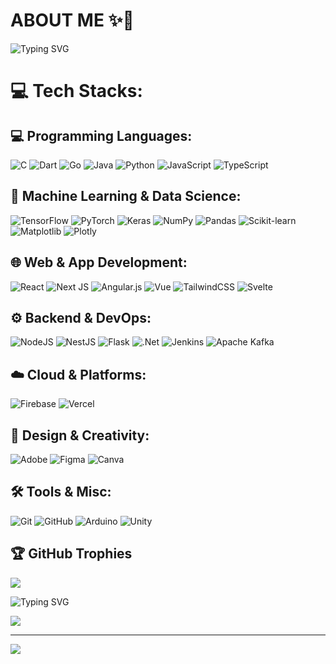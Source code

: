# ABOUT ME ✨🦄
![Typing SVG](https://readme-typing-svg.demolab.com?font=Fira+Code&weight=500&size=24&pause=1000&color=00FFC2&center=true&vCenter=true&width=700&lines=Hi%2C+I'm+Titiksha+%F0%9F%91%A9%E2%80%8D%F0%9F%92%BB;ECE+Undergrad+%7C+AI%2FML+%7C+Hardware+Dev;Always+Learning+%7C+Building+Cool+Stuff+%F0%9F%9A%80)




# 💻 Tech Stacks:
## 💻 Programming Languages:
![C](https://img.shields.io/badge/c-%2300599C.svg?style=for-the-badge&logo=c&logoColor=white)
![Dart](https://img.shields.io/badge/dart-%230175C2.svg?style=for-the-badge&logo=dart&logoColor=white)
![Go](https://img.shields.io/badge/go-%2300ADD8.svg?style=for-the-badge&logo=go&logoColor=white)
![Java](https://img.shields.io/badge/java-%23ED8B00.svg?style=for-the-badge&logo=openjdk&logoColor=white)
![Python](https://img.shields.io/badge/python-3670A0?style=for-the-badge&logo=python&logoColor=ffdd54)
![JavaScript](https://img.shields.io/badge/javascript-%23323330.svg?style=for-the-badge&logo=javascript&logoColor=%23F7DF1E)
![TypeScript](https://img.shields.io/badge/typescript-%23007ACC.svg?style=for-the-badge&logo=typescript&logoColor=white)
## 🧠 Machine Learning & Data Science:
![TensorFlow](https://img.shields.io/badge/TensorFlow-%23FF6F00.svg?style=for-the-badge&logo=TensorFlow&logoColor=white)
![PyTorch](https://img.shields.io/badge/PyTorch-%23EE4C2C.svg?style=for-the-badge&logo=PyTorch&logoColor=white)
![Keras](https://img.shields.io/badge/Keras-%23D00000.svg?style=for-the-badge&logo=Keras&logoColor=white)
![NumPy](https://img.shields.io/badge/numpy-%23013243.svg?style=for-the-badge&logo=numpy&logoColor=white)
![Pandas](https://img.shields.io/badge/pandas-%23150458.svg?style=for-the-badge&logo=pandas&logoColor=white)
![Scikit-learn](https://img.shields.io/badge/scikit--learn-%23F7931E.svg?style=for-the-badge&logo=scikit-learn&logoColor=white)
![Matplotlib](https://img.shields.io/badge/Matplotlib-%23ffffff.svg?style=for-the-badge&logo=Matplotlib&logoColor=black)
![Plotly](https://img.shields.io/badge/Plotly-%233F4F75.svg?style=for-the-badge&logo=plotly&logoColor=white)
## 🌐 Web & App Development:
![React](https://img.shields.io/badge/react-%2320232a.svg?style=for-the-badge&logo=react&logoColor=%2361DAFB)
![Next JS](https://img.shields.io/badge/Next-black?style=for-the-badge&logo=next.js&logoColor=white)
![Angular.js](https://img.shields.io/badge/angular.js-%23E23237.svg?style=for-the-badge&logo=angularjs&logoColor=white)
![Vue](https://img.shields.io/badge/vuejs-%2335495e.svg?style=for-the-badge&logo=vue.js&logoColor=%234FC08D)
![TailwindCSS](https://img.shields.io/badge/tailwindcss-%2338B2AC.svg?style=for-the-badge&logo=tailwind-css&logoColor=white)
![Svelte](https://img.shields.io/badge/svelte-%23f1413d.svg?style=for-the-badge&logo=svelte&logoColor=white)

## ⚙️ Backend & DevOps:
![NodeJS](https://img.shields.io/badge/node.js-6DA55F?style=for-the-badge&logo=node.js&logoColor=white)
![NestJS](https://img.shields.io/badge/nestjs-%23E0234E.svg?style=for-the-badge&logo=nestjs&logoColor=white)
![Flask](https://img.shields.io/badge/flask-%23000.svg?style=for-the-badge&logo=flask&logoColor=white)
![.Net](https://img.shields.io/badge/.NET-5C2D91?style=for-the-badge&logo=.net&logoColor=white)
![Jenkins](https://img.shields.io/badge/jenkins-%232C5263.svg?style=for-the-badge&logo=jenkins&logoColor=white)
![Apache Kafka](https://img.shields.io/badge/Apache%20Kafka-000?style=for-the-badge&logo=apachekafka)
## ☁️ Cloud & Platforms:
![Firebase](https://img.shields.io/badge/firebase-%23039BE5.svg?style=for-the-badge&logo=firebase)
![Vercel](https://img.shields.io/badge/vercel-%23000000.svg?style=for-the-badge&logo=vercel&logoColor=white)
## 🎨 Design & Creativity:
![Adobe](https://img.shields.io/badge/adobe-%23FF0000.svg?style=for-the-badge&logo=adobe&logoColor=white)
![Figma](https://img.shields.io/badge/figma-%23F24E1E.svg?style=for-the-badge&logo=figma&logoColor=white)
![Canva](https://img.shields.io/badge/Canva-%2300C4CC.svg?style=for-the-badge&logo=Canva&logoColor=white)
## 🛠️ Tools & Misc:
![Git](https://img.shields.io/badge/git-%23F05033.svg?style=for-the-badge&logo=git&logoColor=white)
![GitHub](https://img.shields.io/badge/github-%23121011.svg?style=for-the-badge&logo=github&logoColor=white)
![Arduino](https://img.shields.io/badge/-Arduino-00979D?style=for-the-badge&logo=Arduino&logoColor=white)
![Unity](https://img.shields.io/badge/unity-%23000000.svg?style=for-the-badge&logo=unity&logoColor=white)







## 🏆 GitHub Trophies
![](https://github-profile-trophy.vercel.app/?username=Titiksha2004&theme=radical&no-frame=false&no-bg=true&margin-w=4)

![Typing SVG](https://readme-typing-svg.demolab.com/?lines=Here's+a+random+dev+quote!&font=Fira+Code&center=true&width=500&height=30&color=F75C7E&vCenter=true&size=20)

![](https://quotes-github-readme.vercel.app/api?type=horizontal&theme=radical)


---
[![](https://visitcount.itsvg.in/api?id=Titiksha2004&icon=0&color=0)](https://visitcount.itsvg.in)




<!-- Proudly created with GPRM ( https://gprm.itsvg.in ) -->
